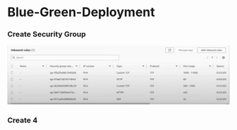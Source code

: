 # Blue-Green-Deployment

### Create Security Group

![1731052796586](image/README/1731052796586.png)

### Create 4
